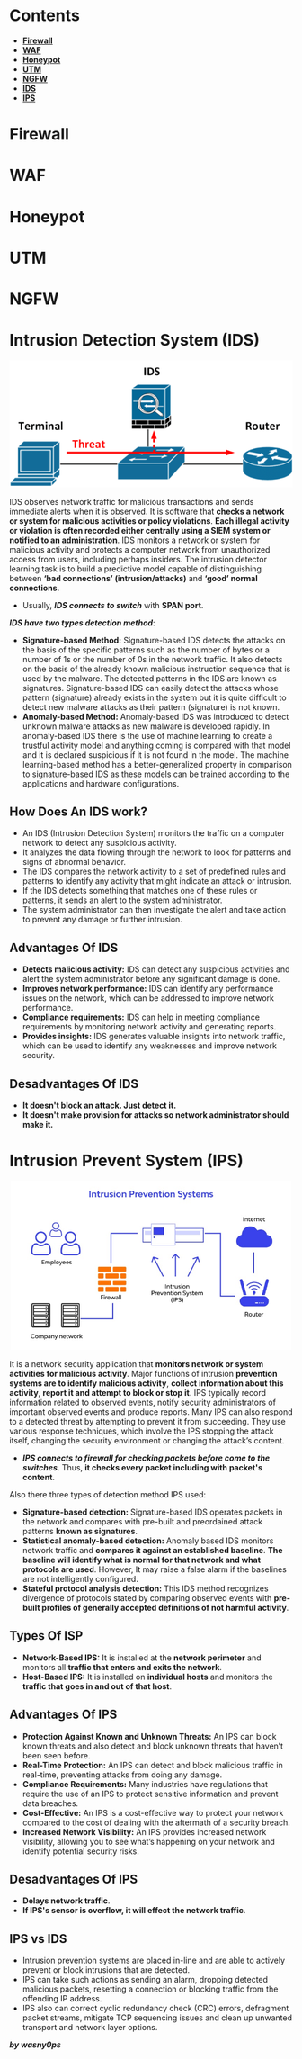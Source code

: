 # Contents
- [**Firewall**](https://github.com/wasny0ps/Network-Notes/tree/main/1x3%20-%20Network%20Security%20Devices#firewall)
- [**WAF**](https://github.com/wasny0ps/Network-Notes/tree/main/1x3%20-%20Network%20Security%20Devices#waf)
- [**Honeypot**](https://github.com/wasny0ps/Network-Notes/tree/main/1x3%20-%20Network%20Security%20Devices#honeypat)
- [**UTM**](https://github.com/wasny0ps/Network-Notes/tree/main/1x3%20-%20Network%20Security%20Devices#utm)
- [**NGFW**](https://github.com/wasny0ps/Network-Notes/tree/main/1x3%20-%20Network%20Security%20Devices#ngfw)
- [**IDS**](https://github.com/wasny0ps/Network-Notes/tree/main/1x3%20-%20Network%20Security%20Devices#intrusion-detection-system-ids)
- [**IPS**](https://github.com/wasny0ps/Network-Notes/tree/main/1x3%20-%20Network%20Security%20Devices#intrusion-prevent-system-ips)

# Firewall

# WAF

# Honeypot

# UTM

# NGFW

# Intrusion Detection System (IDS)

<p align="center"><img src="https://github.com/wasny0ps/Network-Notes/blob/main/1x3%20-%20Network%20Security%20Devices/src/IDS.png" /></p>

IDS observes network traffic for malicious transactions and sends immediate alerts when it is observed. It is software that **checks a network or system for malicious activities or policy violations**. **Each illegal activity or violation is often recorded either centrally using a SIEM system or notified to an administration**. IDS monitors a network or system for malicious activity and protects a computer network from unauthorized access from users, including perhaps insiders. The intrusion detector learning task is to build a predictive model capable of distinguishing between **‘bad connections’ (intrusion/attacks)** and **‘good’ normal connections**.

- Usually, ***IDS connects to switch*** with **SPAN port**.

***IDS have two types detection method***:

- **Signature-based Method:** Signature-based IDS detects the attacks on the basis of the specific patterns such as the number of bytes or a number of 1s or the number of 0s in the network traffic. It also detects on the basis of the already known malicious instruction sequence that is used by the malware. The detected patterns in the IDS are known as signatures. Signature-based IDS can easily detect the attacks whose pattern (signature) already exists in the system but it is quite difficult to detect new malware attacks as their pattern (signature) is not known.
- **Anomaly-based Method:** Anomaly-based IDS was introduced to detect unknown malware attacks as new malware is developed rapidly. In anomaly-based IDS there is the use of machine learning to create a trustful activity model and anything coming is compared with that model and it is declared suspicious if it is not found in the model. The machine learning-based method has a better-generalized property in comparison to signature-based IDS as these models can be trained according to the applications and hardware configurations.

## How Does An IDS work?

- An IDS (Intrusion Detection System) monitors the traffic on a computer network to detect any suspicious activity.
- It analyzes the data flowing through the network to look for patterns and signs of abnormal behavior.
- The IDS compares the network activity to a set of predefined rules and patterns to identify any activity that might indicate an attack or intrusion.
- If the IDS detects something that matches one of these rules or patterns, it sends an alert to the system administrator.
- The system administrator can then investigate the alert and take action to prevent any damage or further intrusion.


## Advantages Of IDS
- **Detects malicious activity:** IDS can detect any suspicious activities and alert the system administrator before any significant damage is done.
- **Improves network performance:** IDS can identify any performance issues on the network, which can be addressed to improve network performance.
- **Compliance requirements:** IDS can help in meeting compliance requirements by monitoring network activity and generating reports.
- **Provides insights:** IDS generates valuable insights into network traffic, which can be used to identify any weaknesses and improve network security.

## Desadvantages Of IDS
- **It doesn't block an attack. Just detect it.**
- **It doesn't make provision for attacks so network administrator should make it.**

# Intrusion Prevent System (IPS)

<p align="center"><img width="500" src="https://github.com/wasny0ps/Network-Notes/blob/main/1x3%20-%20Network%20Security%20Devices/src/IPS.png" /></p>


It is a network security application that **monitors network or system activities for malicious activity**. Major functions of intrusion **prevention systems are to identify malicious activity**, **collect information about this activity**, **report it and attempt to block or stop it**. IPS typically record information related to observed events, notify security administrators of important observed events and produce reports. Many IPS can also respond to a detected threat by attempting to prevent it from succeeding. They use various response techniques, which involve the IPS stopping the attack itself, changing the security environment or changing the attack’s content.

- ***IPS connects to firewall for checking packets before come to the switches***. Thus, **it checks every packet including with packet's content**.

Also there three types of detection method IPS used:

- **Signature-based detection:** Signature-based IDS operates packets in the network and compares with pre-built and preordained attack patterns **known as signatures**.
- **Statistical anomaly-based detection:** Anomaly based IDS monitors network traffic and **compares it against an established baseline**. **The baseline will identify what is normal for that network and what protocols are used**. However, It may raise a false alarm if the baselines are not intelligently configured.
- **Stateful protocol analysis detection:** This IDS method recognizes divergence of protocols stated by comparing observed events with **pre-built profiles of generally accepted definitions of not harmful activity**. 


## Types Of ISP

- **Network-Based IPS:** It is installed at the **network perimeter** and monitors all **traffic that enters and exits the network**.
- **Host-Based IPS:** It is installed on **individual hosts** and monitors the **traffic that goes in and out of that host**.

## Advantages Of IPS

- **Protection Against Known and Unknown Threats:** An IPS can block known threats and also detect and block unknown threats that haven’t been seen before.
- **Real-Time Protection:** An IPS can detect and block malicious traffic in real-time, preventing attacks from doing any damage.
- **Compliance Requirements:** Many industries have regulations that require the use of an IPS to protect sensitive information and prevent data breaches.
- **Cost-Effective:** An IPS is a cost-effective way to protect your network compared to the cost of dealing with the aftermath of a security breach.
- **Increased Network Visibility:** An IPS provides increased network visibility, allowing you to see what’s happening on your network and identify potential security risks.

## Desadvantages Of IPS

- **Delays network traffic**.
- **If IPS's sensor is overflow, it will effect the network traffic**.

## IPS vs IDS

- Intrusion prevention systems are placed in-line and are able to actively prevent or block intrusions that are detected.
- IPS can take such actions as sending an alarm, dropping detected malicious packets, resetting a connection or blocking traffic from the offending IP address.
- IPS also can correct cyclic redundancy check (CRC) errors, defragment packet streams, mitigate TCP sequencing issues and clean up unwanted transport and network layer options. 

**_by wasny0ps_**
